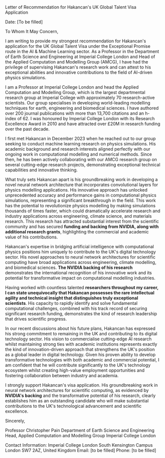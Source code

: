 Letter of Recommendation for Hakancan's UK Global Talent Visa Application

Date: [To be filled]

To Whom It May Concern,

I am writing to provide my strongest recommendation for Hakancan's application for the UK Global Talent Visa under the Exceptional Promise route in the AI & Machine Learning sector. As a Professor in the Department of Earth Science and Engineering at Imperial College London and Head of the Applied Computation and Modelling Group (AMCG), I have had the privilege of supervising Hakancan's research work and can attest to his exceptional abilities and innovative contributions to the field of AI-driven physics simulations.

I am a Professor at Imperial College London and head the Applied Computation and Modelling Group, which is the largest departmental research group at Imperial College with approximately 70 research-active scientists. Our group specialises in developing world-leading modelling techniques for earth, engineering and biomedical sciences. I have authored over 200 journal publications with more than 13,700 citations and an h-index of 62. I was honoured by Imperial College London with its Research Excellence Award in 2010 and have attracted over £20M in research funding over the past decade.

I first met Hakancan in December 2023 when he reached out to our group seeking to conduct machine learning research on physics simulations. His academic background and research interests aligned perfectly with our ongoing work in computational modelling and numerical methods. Since then, he has been actively collaborating with our AMCG research group on several cutting-edge research projects, demonstrating exceptional technical capabilities and innovative thinking.

What truly sets Hakancan apart is his groundbreaking work in developing a novel neural network architecture that incorporates convolutional layers for physics modelling applications. His innovative approach has unlocked unprecedented accuracy and performance gains in computational physics simulations, representing a significant breakthrough in the field. This work has the potential to revolutionize physics modelling by making simulations thousands of times faster, which could dramatically accelerate research and industry applications across engineering, climate science, and materials research. This research has attracted substantial interest from the scientific community and has secured **funding and backing from NVIDIA, along with additional research grants**, highlighting the commercial and academic value of his contributions.

Hakancan's expertise in bridging artificial intelligence with computational physics positions him uniquely to contribute to the UK's digital technology sector. His novel approaches to neural network architectures for scientific computing have broad applications across engineering, climate modelling, and biomedical sciences. **The NVIDIA backing of his research** demonstrates the international recognition of his innovative work and its potential for transformative impact on computational modelling industries.

Having worked with countless talented **researchers throughout my career, I can state unequivocally that Hakancan possesses the rare intellectual agility and technical insight that distinguishes truly exceptional scientists**. His capacity to rapidly identify and solve fundamental computational challenges, combined with his track record of securing significant research funding, demonstrates the kind of research leadership that drives scientific progress.

In our recent discussions about his future plans, Hakancan has expressed his strong commitment to remaining in the UK and contributing to its digital technology sector. His vision to commercialise cutting-edge AI research whilst maintaining strong ties with academic institutions represents exactly the kind of innovation-driven approach that strengthens the UK's position as a global leader in digital technology. Given his proven ability to develop transformative technologies with both academic and commercial potential, I am confident that he will contribute significantly to the UK's technology ecosystem whilst creating high-value employment opportunities and fostering collaboration between industry and academia.

I strongly support Hakancan's visa application. His groundbreaking work in neural network architectures for scientific computing, as evidenced by **NVIDIA's backing** and the transformative potential of his research, clearly establishes him as an outstanding candidate who will make substantial contributions to the UK's technological advancement and scientific excellence.

Sincerely,

Professor Christopher Pain
Department of Earth Science and Engineering
Head, Applied Computation and Modelling Group
Imperial College London

Contact Information:
Imperial College London
South Kensington Campus
London SW7 2AZ, United Kingdom
Email: [to be filled]
Phone: [to be filled]
